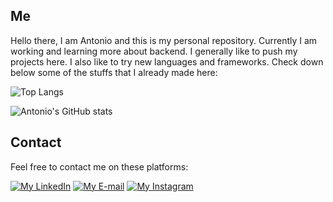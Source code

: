## Me

Hello there, I am Antonio and this is my personal repository. Currently I am working and learning more about backend. I generally like to push my projects here. I also like to try new languages and frameworks. Check down below some of the stuffs that I already made here:

![Top Langs](https://github-readme-stats.vercel.app/api/top-langs/?username=antonioChristofoletti&layout=compact&langs_count=10&theme=tokyonight)

![Antonio's GitHub stats](https://github-readme-stats.vercel.app/api?username=antonioChristofoletti&show_icons=true&count_private=true&theme=tokyonight)

## Contact

Feel free to contact me on these platforms:

[![My LinkedIn](https://img.shields.io/badge/LinkedIn-0077B5?style=for-the-badge&logo=linkedin&logoColor=white&link=https://www.linkedin.com/in/antonio-c-94b05310b/)](https://www.linkedin.com/in/antonio-c-94b05310b/) [![My E-mail](https://img.shields.io/badge/Gmail-D14836?style=for-the-badge&logo=gmail&logoColor=white&link=mailto:antoniochristofoletti123@gmail.com?subject=[GitHub]%20Source%20Han%20Sans)](mailto:antoniochristofoletti123@gmail.com?subject=[GitHub]%20Source%20Han%20Sans) [![My Instagram](https://img.shields.io/badge/Instagram-E4405F?style=for-the-badge&logo=instagram&logoColor=white&link=https://https://www.instagram.com/antonio.christofoletti/)](https://www.instagram.com/antonio.christofoletti/)
